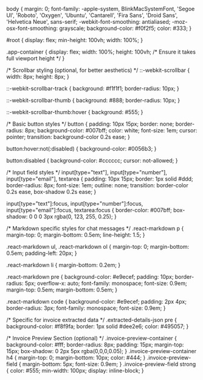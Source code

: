 body {
  margin: 0;
  font-family: -apple-system, BlinkMacSystemFont, 'Segoe UI', 'Roboto', 'Oxygen',
    'Ubuntu', 'Cantarell', 'Fira Sans', 'Droid Sans', 'Helvetica Neue',
    sans-serif;
  -webkit-font-smoothing: antialiased;
  -moz-osx-font-smoothing: grayscale;
  background-color: #f0f2f5;
  color: #333;
}

#root {
  display: flex;
  min-height: 100vh;
  width: 100%;
}

.app-container {
  display: flex;
  width: 100%;
  height: 100vh; /* Ensure it takes full viewport height */
}

/* Scrollbar styling (optional, for better aesthetics) */
::-webkit-scrollbar {
  width: 8px;
  height: 8px;
}

::-webkit-scrollbar-track {
  background: #f1f1f1;
  border-radius: 10px;
}

::-webkit-scrollbar-thumb {
  background: #888;
  border-radius: 10px;
}

::-webkit-scrollbar-thumb:hover {
  background: #555;
}

/* Basic button styles */
button {
  padding: 10px 15px;
  border: none;
  border-radius: 8px;
  background-color: #007bff;
  color: white;
  font-size: 1em;
  cursor: pointer;
  transition: background-color 0.2s ease;
}

button:hover:not(:disabled) {
  background-color: #0056b3;
}

button:disabled {
  background-color: #cccccc;
  cursor: not-allowed;
}

/* Input field styles */
input[type="text"],
input[type="number"],
input[type="email"],
textarea {
  padding: 10px 15px;
  border: 1px solid #ddd;
  border-radius: 8px;
  font-size: 1em;
  outline: none;
  transition: border-color 0.2s ease, box-shadow 0.2s ease;
}

input[type="text"]:focus,
input[type="number"]:focus,
input[type="email"]:focus,
textarea:focus {
  border-color: #007bff;
  box-shadow: 0 0 0 3px rgba(0, 123, 255, 0.25);
}

/* Markdown specific styles for chat messages */
.react-markdown p {
  margin-top: 0;
  margin-bottom: 0.5em;
  line-height: 1.5;
}

.react-markdown ul,
.react-markdown ol {
  margin-top: 0;
  margin-bottom: 0.5em;
  padding-left: 20px;
}

.react-markdown li {
  margin-bottom: 0.2em;
}

.react-markdown pre {
  background-color: #e9ecef;
  padding: 10px;
  border-radius: 5px;
  overflow-x: auto;
  font-family: monospace;
  font-size: 0.9em;
  margin-top: 0.5em;
  margin-bottom: 0.5em;
}

.react-markdown code {
  background-color: #e9ecef;
  padding: 2px 4px;
  border-radius: 3px;
  font-family: monospace;
  font-size: 0.9em;
}

/* Specific for invoice extracted data */
.extracted-details-json pre {
  background-color: #f8f9fa;
  border: 1px solid #dee2e6;
  color: #495057;
}

/* Invoice Preview Section (optional) */
.invoice-preview-container {
  background-color: #fff;
  border-radius: 8px;
  padding: 15px;
  margin-top: 15px;
  box-shadow: 0 2px 5px rgba(0,0,0,0.05);
}
.invoice-preview-container h4 {
  margin-top: 0;
  margin-bottom: 10px;
  color: #444;
}
.invoice-preview-field {
  margin-bottom: 5px;
  font-size: 0.9em;
}
.invoice-preview-field strong {
  color: #555;
  min-width: 100px;
  display: inline-block;
}
